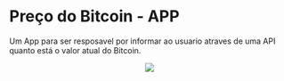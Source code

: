 # Preço do Bitcoin - APP

Um App para ser resposavel por informar ao usuario atraves de uma API quanto está o valor atual do Bitcoin.

<p align="center">
<img src="http://img.shields.io/static/v1?label=STATUS&message=%20FINALIZADO&color=green&style=for-the-badge"/>
</p>
